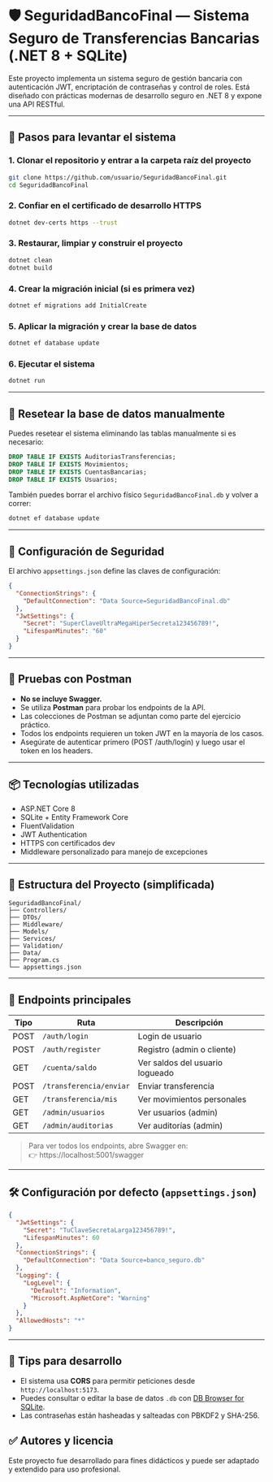 
# 🛡️ SeguridadBancoFinal — Sistema Seguro de Transferencias Bancarias (.NET 8 + SQLite)

Este proyecto implementa un sistema seguro de gestión bancaria con autenticación JWT, encriptación de contraseñas y control de roles. Está diseñado con prácticas modernas de desarrollo seguro en .NET 8 y expone una API RESTful.

---

## 🚀 Pasos para levantar el sistema

### 1. Clonar el repositorio y entrar a la carpeta raíz del proyecto
```bash
git clone https://github.com/usuario/SeguridadBancoFinal.git
cd SeguridadBancoFinal
```

### 2. Confiar en el certificado de desarrollo HTTPS
```bash
dotnet dev-certs https --trust
```

### 3. Restaurar, limpiar y construir el proyecto
```bash
dotnet clean
dotnet build
```

### 4. Crear la migración inicial (si es primera vez)
```bash
dotnet ef migrations add InitialCreate
```

### 5. Aplicar la migración y crear la base de datos
```bash
dotnet ef database update
```

### 6. Ejecutar el sistema
```bash
dotnet run
```

---

## 🔄 Resetear la base de datos manualmente

Puedes resetear el sistema eliminando las tablas manualmente si es necesario:

```sql
DROP TABLE IF EXISTS AuditoriasTransferencias;
DROP TABLE IF EXISTS Movimientos;
DROP TABLE IF EXISTS CuentasBancarias;
DROP TABLE IF EXISTS Usuarios;
```

También puedes borrar el archivo físico `SeguridadBancoFinal.db` y volver a correr:

```bash
dotnet ef database update
```

---

## 🔐 Configuración de Seguridad

El archivo `appsettings.json` define las claves de configuración:

```json
{
  "ConnectionStrings": {
    "DefaultConnection": "Data Source=SeguridadBancoFinal.db"
  },
  "JwtSettings": {
    "Secret": "SuperClaveUltraMegaHiperSecreta123456789!",
    "LifespanMinutes": "60"
  }
}
```

---

## 🧪 Pruebas con Postman

- **No se incluye Swagger.**
- Se utiliza **Postman** para probar los endpoints de la API.
- Las colecciones de Postman se adjuntan como parte del ejercicio práctico.
- Todos los endpoints requieren un token JWT en la mayoría de los casos.
- Asegúrate de autenticar primero (POST /auth/login) y luego usar el token en los headers.

---

## 📦 Tecnologías utilizadas

- ASP.NET Core 8
- SQLite + Entity Framework Core
- FluentValidation
- JWT Authentication
- HTTPS con certificados dev
- Middleware personalizado para manejo de excepciones

---

## 📁 Estructura del Proyecto (simplificada)

```
SeguridadBancoFinal/
├── Controllers/
├── DTOs/
├── Middleware/
├── Models/
├── Services/
├── Validation/
├── Data/
├── Program.cs
└── appsettings.json
```

---

## 🔐 Endpoints principales

| Tipo | Ruta | Descripción |
|------|------|-------------|
| POST | `/auth/login` | Login de usuario |
| POST | `/auth/register` | Registro (admin o cliente) |
| GET  | `/cuenta/saldo` | Ver saldos del usuario logueado |
| POST | `/transferencia/enviar` | Enviar transferencia |
| GET  | `/transferencia/mis` | Ver movimientos personales |
| GET  | `/admin/usuarios` | Ver usuarios (admin) |
| GET  | `/admin/auditorias` | Ver auditorías (admin) |

> Para ver todos los endpoints, abre Swagger en:  
> 👉 https://localhost:5001/swagger

---

## 🛠 Configuración por defecto (`appsettings.json`)

```json
{
  "JwtSettings": {
    "Secret": "TuClaveSecretaLarga123456789!",
    "LifespanMinutes": 60
  },
  "ConnectionStrings": {
    "DefaultConnection": "Data Source=banco_seguro.db"
  },
  "Logging": {
    "LogLevel": {
      "Default": "Information",
      "Microsoft.AspNetCore": "Warning"
    }
  },
  "AllowedHosts": "*"
}
```

---

## 🧪 Tips para desarrollo

- El sistema usa **CORS** para permitir peticiones desde `http://localhost:5173`.
- Puedes consultar o editar la base de datos `.db` con [DB Browser for SQLite](https://sqlitebrowser.org/).
- Las contraseñas están hasheadas y salteadas con PBKDF2 y SHA-256.

## ✅ Autores y licencia

Este proyecto fue desarrollado para fines didácticos y puede ser adaptado y extendido para uso profesional.

